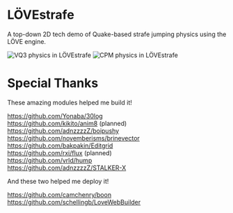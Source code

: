 # LÖVEstrafe

A top-down 2D tech demo of Quake-based strafe jumping physics using the LÖVE engine.

![VQ3 physics in LÖVEstrafe](https://github.com/Krunklehorn/LOVE-strafe/blob/master/meta/LÖVEstrafe_200420_1.png)
![CPM physics in LÖVEstrafe](https://github.com/Krunklehorn/LOVE-strafe/blob/master/meta/LÖVEstrafe_200420_2.png)


# Special Thanks

These amazing modules helped me build it!

https://github.com/Yonaba/30log  
https://github.com/kikito/anim8 (planned)  
https://github.com/adnzzzzZ/boipushy  
https://github.com/novemberisms/brinevector  
https://github.com/bakpakin/Editgrid  
https://github.com/rxi/flux (planned)  
https://github.com/vrld/hump  
https://github.com/adnzzzzZ/STALKER-X  


And these two helped me deploy it!

https://github.com/camchenry/boon  
https://github.com/schellingb/LoveWebBuilder
